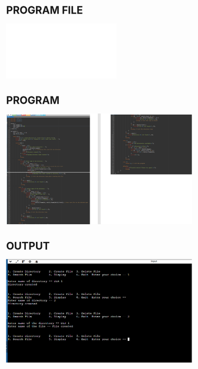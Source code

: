 # PROGRAM FILE
![PROGRAM FILE](SECOND.c)
# PROGRAM
![PROGRAM](PROGRAM.png)
# OUTPUT
![OUTPUT](OUTPUT.png)
